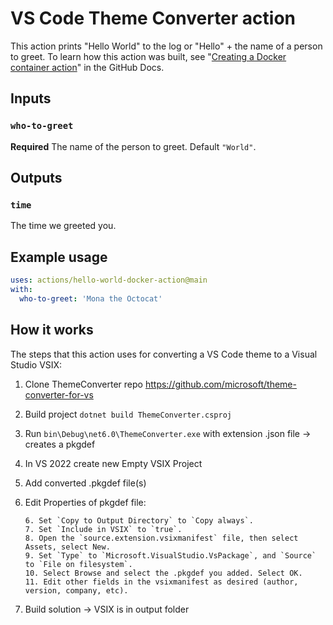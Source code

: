 # VS Code Theme Converter action

This action prints "Hello World" to the log or "Hello" + the name of a person to greet. To learn how this action was built, see "[Creating a Docker container action](https://docs.github.com/en/actions/creating-actions/creating-a-docker-container-action)" in the GitHub Docs.

## Inputs

### `who-to-greet`

**Required** The name of the person to greet. Default `"World"`.

## Outputs

### `time`

The time we greeted you.

## Example usage

```yaml
uses: actions/hello-world-docker-action@main
with:
  who-to-greet: 'Mona the Octocat'
```

## How it works

The steps that this action uses for converting a VS Code theme to a Visual Studio VSIX:

1. Clone ThemeConverter repo <https://github.com/microsoft/theme-converter-for-vs>
2. Build project `dotnet build ThemeConverter.csproj`
3. Run `bin\Debug\net6.0\ThemeConverter.exe` with extension .json file → creates a pkgdef
4. In VS 2022 create new Empty VSIX Project
5. Add converted .pkgdef file(s)
6. Edit Properties of pkgdef file:

    ```
    6. Set `Copy to Output Directory` to `Copy always`.
    7. Set `Include in VSIX` to `true`.
    8. Open the `source.extension.vsixmanifest` file, then select Assets, select New.
    9. Set `Type` to `Microsoft.VisualStudio.VsPackage`, and `Source` to `File on filesystem`.
    10. Select Browse and select the .pkgdef you added. Select OK.
    11. Edit other fields in the vsixmanifest as desired (author, version, company, etc).
    ```

7. Build solution → VSIX is in output folder
